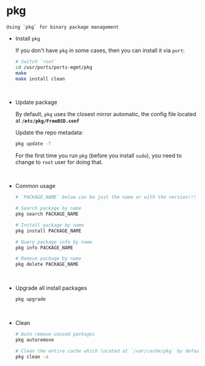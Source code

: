 # pkg

    Using `pkg` for binary package management


- Install `pkg`

   If you don't have `pkg` in some cases, then you can install it via `port`:

   ```bash
   # Switch `root`
   cd /usr/ports/ports-mgmt/pkg
   make
   make install clean
   ```

</br>

- Update package

    By default, `pkg` uses the closest mirror automatic, the config file located at
    **`/etc/pkg/FreeBSD.conf`**

    Update the repo metadata:

    ```bash
    pkg update -f
    ```

    For the first time you run `pkg` (before you install `sudo`), you need to change to
    `root` user for doing that.

</br>

- Common usage

    ```bash
    # `PACKAGE_NAME` below can be just the name or with the version!!!

    # Search package by name
    pkg search PACKAGE_NAME

    # Install package by name
    pkg install PACKAGE_NAME

    # Query package info by name
    pkg info PACKAGE_NAME

    # Remove package by name
    pkg delete PACKAGE_NAME
    ```

</br>

- Upgrade all install packages

    ```bash
    pkg upgrade
    ```

</br>

- Clean

    ```bash
    # Auto remove unused packages
    pkg autoremove

    # Clean the entire cache which located at `/var/cache/pkg` by default
    pkg clean -a
    ```

</br>

